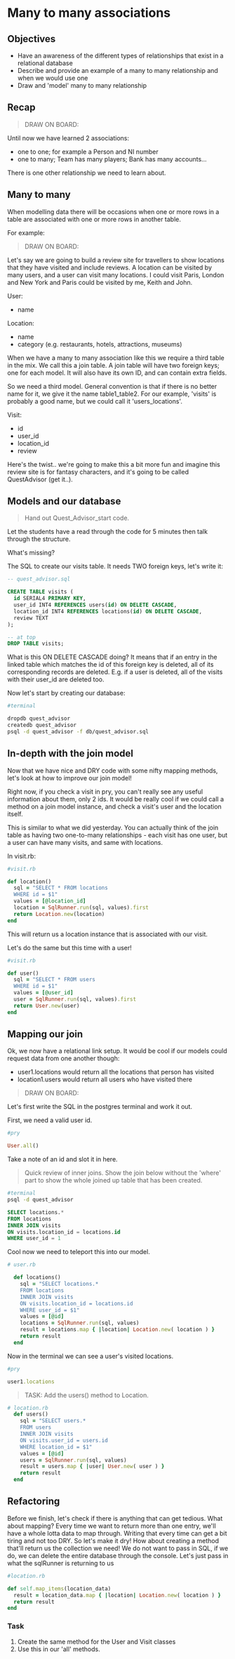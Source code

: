 # Many to many associations

## Objectives

- Have an awareness of the different types of relationships that exist in a relational database
- Describe and provide an example of a many to many relationship and when we would use one
- Draw and 'model' many to many relationship

## Recap

> DRAW ON BOARD:

Until now we have learned 2 associations:

- one to one; for example a Person and NI number
- one to many; Team has many players; Bank has many accounts...

There is one other relationship we need to learn about.

## Many to many

When modelling data there will be occasions when one or more rows in a table are associated with one or more rows in another table.

For example:

> DRAW ON BOARD:

Let's say we are going to build a review site for travellers to show locations that they have visited and include reviews. A location can be visited by many users, and a user can visit many locations. I could visit Paris, London and New York and Paris could be visited by me, Keith and John.

User:

- name

Location:

- name
- category (e.g. restaurants, hotels, attractions, museums)

When we have a many to many association like this we require a third table in the mix. We call this a join table. A join table will have two foreign keys; one for each model. It will also have its own ID, and can contain extra fields.

So we need a third model. General convention is that if there is no better name for it, we give it the name table1_table2. For our example, 'visits' is probably a good name, but we could call it 'users_locations'.

Visit:

- id
- user_id
- location_id
- review

Here's the twist.. we're going to make this a bit more fun and imagine this review site is for fantasy characters, and it's going to be called QuestAdvisor (get it..).

## Models and our database

> Hand out Quest_Advisor_start code.

Let the students have a read through the code for 5 minutes then talk through the structure.

What's missing?

The SQL to create our visits table. It needs TWO foreign keys, let's write it:

```sql
-- quest_advisor.sql

CREATE TABLE visits (
  id SERIAL4 PRIMARY KEY,
  user_id INT4 REFERENCES users(id) ON DELETE CASCADE,
  location_id INT4 REFERENCES locations(id) ON DELETE CASCADE,
  review TEXT
);

-- at top
DROP TABLE visits;
```

What is this ON DELETE CASCADE doing? It means that if an entry in the linked table which matches the id of this foreign key is deleted, all of its corresponding records are deleted. E.g. if a user is deleted, all of the visits with their user_id are deleted too.

Now let's start by creating our database:

```bash
#terminal

dropdb quest_advisor
createdb quest_advisor
psql -d quest_advisor -f db/quest_advisor.sql
```


## In-depth with the join model

Now that we have nice and DRY code with some nifty mapping methods, let's look at how to improve our join model!

Right now, if you check a visit  in pry, you can't really see any useful information about them, only 2 ids. It would be really cool if we could call a method on a join model instance, and check a visit's user and the location itself.

This is similar to what we did yesterday. You can actually think of the join table as having two one-to-many relationships - each visit has one user, but a user can have many visits, and same with locations.

In visit.rb:

```ruby
#visit.rb

def location()
  sql = "SELECT * FROM locations 
  WHERE id = $1"
  values = [@location_id]
  location = SqlRunner.run(sql, values).first
  return Location.new(location)
end
```

This will return us a location instance that is associated with our visit.

Let's do the same but this time with a user!

```ruby
#visit.rb

def user()
  sql = "SELECT * FROM users
  WHERE id = $1"
  values = [@user_id]
  user = SqlRunner.run(sql, values).first
  return User.new(user)
end
```

## Mapping our join

Ok, we now have a relational link setup. It would be cool if our models could request data from one another though:

- user1.locations would return all the locations that person has visited
- location1.users would return all users who have visited there

> DRAW ON BOARD:

Let's first write the SQL in the postgres terminal and work it out.

First, we need a valid user id.

```ruby
#pry

User.all()
```

Take a note of an id and slot it in here.

> Quick review of inner joins. Show the join below without the 'where' part to show the whole joined up table that has been created.

```bash
#terminal
psql -d quest_advisor
```

```sql
SELECT locations.*
FROM locations
INNER JOIN visits 
ON visits.location_id = locations.id
WHERE user_id = 1
```
Cool now we need to teleport this into our model.

```ruby
# user.rb

  def locations()
    sql = "SELECT locations.* 
    FROM locations
    INNER JOIN visits 
    ON visits.location_id = locations.id
    WHERE user_id = $1"
    values = [@id]
   	locations = SqlRunner.run(sql, values)
  	result = locations.map { |location| Location.new( location ) }
  	return result
  end

```

Now in the terminal we can see a user's visited locations.

```ruby
#pry

user1.locations
```

> TASK: Add the users() method to Location.

```ruby
# location.rb
  def users()
    sql = "SELECT users.* 
    FROM users
    INNER JOIN visits 
    ON visits.user_id = users.id
    WHERE location_id = $1"
    values = [@id]
    users = SqlRunner.run(sql, values)
  	result = users.map { |user| User.new( user ) }
  	return result
  end
```

## Refactoring

Before we finish, let's check if there is anything that can get tedious. What about mapping? Every time we want to return more than one entry, we'll have a whole lotta data to map through. Writing that every time can get a bit tiring and not too DRY. So let's make it dry! How about creating a method that'll return us the collection we need! We do not want to pass in SQL, if we do, we can delete the entire database through the console. Let's just pass in what the sqlRunner is returning to us

```ruby
#location.rb

def self.map_items(location_data)
  result = location_data.map { |location| Location.new( location ) }
  return result
end

```

### Task
1. Create the same method for the User and Visit classes
2. Use this in our 'all' methods.
